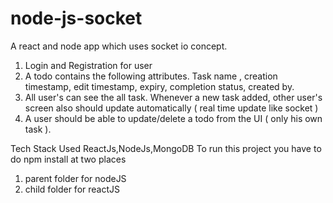 # node-js-socket
A react and node app which uses socket io concept.
1. Login and Registration for user
2. A todo contains the following attributes. Task name , creation timestamp, edit timestamp, expiry, completion status, created by.
3. All user's can see the all task. Whenever a new task added, other user's screen also should update automatically ( real time update like socket )
4.  A user should be able to update/delete a todo from the UI ( only his own task ).

Tech Stack Used ReactJs,NodeJs,MongoDB
To run this project you have to do npm install at two places 
1. parent folder for nodeJS
2. child folder for reactJS
